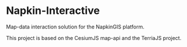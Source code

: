 # Napkin-Interactive

Map-data interaction solution for the NapkinGIS platform.

This project is based on the CesiumJS map-api and the TerriaJS project.

